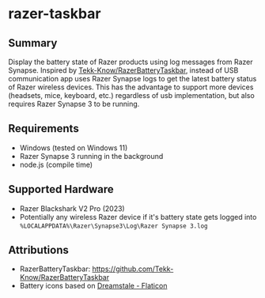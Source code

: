 # razer-taskbar

## Summary

Display the battery state of Razer products using log messages from Razer Synapse.
Inspired by [Tekk-Know/RazerBatteryTaskbar](https://github.com/Tekk-Know/RazerBatteryTaskbar), instead of USB communication app uses Razer Synapse logs to get the latest battery status of Razer wireless devices. This has the advantage to support more devices (headsets, mice, keyboard, etc.) regardless of usb implementation, but also requires Razer Synapse 3 to be running.  
  
## Requirements

* Windows (tested on Windows 11)
* Razer Synapse 3 running in the background
* node.js (compile time)

## Supported Hardware

* Razer Blackshark V2 Pro (2023)
* Potentially any wireless Razer device if it's battery state gets logged into  
`%LOCALAPPDATA%\Razer\Synapse3\Log\Razer Synapse 3.log`

## Attributions

* RazerBatteryTaskbar: <https://github.com/Tekk-Know/RazerBatteryTaskbar>
* Battery icons based on [Dreamstale - Flaticon](https://www.flaticon.com/free-icons/battery)
